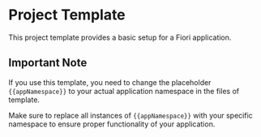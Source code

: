# Project Template

This project template provides a basic setup for a Fiori application.

## Important Note

If you use this template, you need to change the placeholder `{{appNamespace}}` to your actual application namespace in the files of template.

Make sure to replace all instances of `{{appNamespace}}` with your specific namespace to ensure proper functionality of your application.
